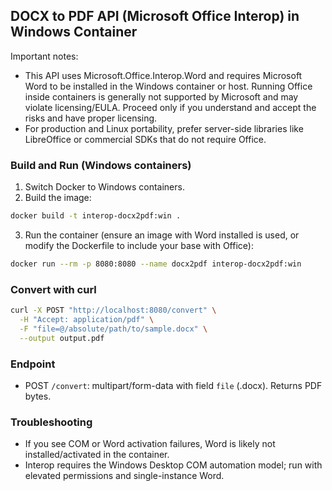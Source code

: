 ## DOCX to PDF API (Microsoft Office Interop) in Windows Container

Important notes:
- This API uses Microsoft.Office.Interop.Word and requires Microsoft Word to be installed in the Windows container or host. Running Office inside containers is generally not supported by Microsoft and may violate licensing/EULA. Proceed only if you understand and accept the risks and have proper licensing.
- For production and Linux portability, prefer server-side libraries like LibreOffice or commercial SDKs that do not require Office.

### Build and Run (Windows containers)

1) Switch Docker to Windows containers.
2) Build the image:

```bash
docker build -t interop-docx2pdf:win .
```

3) Run the container (ensure an image with Word installed is used, or modify the Dockerfile to include your base with Office):

```bash
docker run --rm -p 8080:8080 --name docx2pdf interop-docx2pdf:win
```

### Convert with curl

```bash
curl -X POST "http://localhost:8080/convert" \
  -H "Accept: application/pdf" \
  -F "file=@/absolute/path/to/sample.docx" \
  --output output.pdf
```

### Endpoint
- POST `/convert`: multipart/form-data with field `file` (.docx). Returns PDF bytes.

### Troubleshooting
- If you see COM or Word activation failures, Word is likely not installed/activated in the container.
- Interop requires the Windows Desktop COM automation model; run with elevated permissions and single-instance Word.


